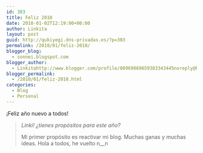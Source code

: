```yaml
---
id: 303
title: Feliz 2010
date: 2010-01-02T12:19:00+00:00
author: Linkita
layout: post
guid: http://qukiyegi.dns-privadas.es/?p=303
permalink: /2010/01/feliz-2010/
blogger_blog:
  - sonnei.blogspot.com
blogger_author:
  - Linkitahttp://www.blogger.com/profile/08969869659383343445noreply@blogger.com
blogger_permalink:
  - /2010/01/feliz-2010.html
categories:
  - Blog
  - Personal
---
```

¡Feliz año nuevo a todos!  


> <span style="font-style: italic;">Linki! ¿tienes propósitos para este año?</span></p>
Mi primer propósito es reactivar mi blog. Muchas ganas y muchas ideas. Hola a todos, he vuelto n__n